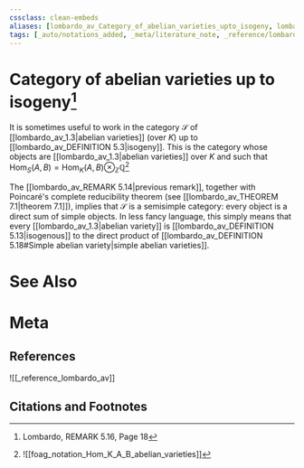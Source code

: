 ```yaml
---
cssclass: clean-embeds
aliases: [lombardo_av_Category_of_abelian_varieties_upto_isogeny, lombardo_av_category_of_abelian_varieties_up_to_isogeny_is_a_semisimple_category]
tags: [_auto/notations_added, _meta/literature_note, _reference/lombardo_av, _meta/TODO/change_title, _meta/remark]
---
```

# Category of abelian varieties up to isogeny[^1]
It is sometimes useful to work in the category $\mathcal{S}$ of [[lombardo_av_1.3|abelian varieties]] (over $K)$ up to [[lombardo_av_DEFINITION 5.3|isogeny]]. This is the category whose objects are [[lombardo_av_1.3|abelian varieties]] over $K$ and such that $\operatorname{Hom}_{S}(A, B)=\operatorname{Hom}_{K}(A, B) \otimes_{\mathbb{Z}} \mathbb{Q}$[^2]              

The [[lombardo_av_REMARK 5.14|previous remark]], together with Poincaré's complete reducibility theorem (see [[lombardo_av_THEOREM 7.1|theorem 7.1]]), implies that $\mathcal{S}$ is a semisimple category: every object is a direct sum of simple objects. In less fancy language, this simply means that every [[lombardo_av_1.3|abelian variety]] is [[lombardo_av_DEFINITION 5.13|isogenous]] to the direct product of [[lombardo_av_DEFINITION 5.18#Simple abelian variety|simple abelian varieties]].

# See Also

# Meta
## References
![[_reference_lombardo_av]]

## Citations and Footnotes
[^1]: Lombardo, REMARK 5.16, Page 18
[^2]: ![[foag_notation_Hom_K_A_B_abelian_varieties]]